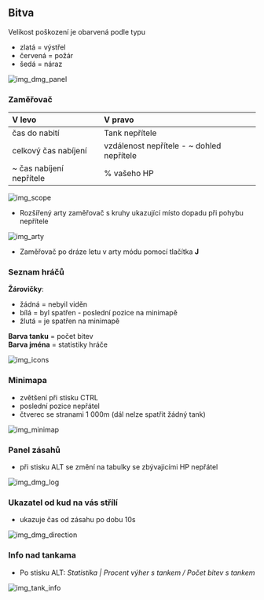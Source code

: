 [img_dmg_panel]:{{site.baseurl}}/images/damage_panel.jpg
[img_scope]:{{site.baseurl}}/images/crosshair.jpg
[img_icons]:{{site.baseurl}}/images/battle_right_panel.jpg
[img_dmg_log]:{{site.baseurl}}/images/battle_top.jpg
[img_minimap]:{{site.baseurl}}/images/minimap.jpg
[img_dmg_direction]:{{site.baseurl}}/images/damage_direction.jpg
[img_tank_info]:{{site.baseurl}}/images/tank_info.jpg
[img_arty]:{{site.baseurl}}/images/arty_crosshair.jpg

## Bitva

Velikost poškození je obarvená podle typu
- zlatá = výstřel
- červená = požár
- šedá = náraz

![img_dmg_panel]

### Zaměřovač

| V levo                    | V pravo                                    |
|:------------------------- | :----------------------------------------- |
| čas do nabití             | Tank nepřítele                             |
| celkový čas nabíjení      | vzdálenost nepřítele - ~ dohled nepřítele  |
| ~ čas nabíjení nepřítele  | % vašeho HP                                |

![img_scope]

- Rozšířený arty zaměřovač s kruhy ukazující místo dopadu při pohybu nepřítele

![img_arty]

- Zaměřovač po dráze letu v arty módu pomocí tlačítka **J**


### Seznam hráčů
**Žárovičky**: 
- žádná = nebyil viděn
- bílá = byl spatřen - poslední pozice na minimapě
- žlutá = je spatřen na minimapě

**Barva tanku** = počet bitev  
**Barva jména** = statistiky hráče

![img_icons]

### Minimapa
 - zvětšení při stisku CTRL
 - poslední pozice nepřátel
 - čtverec se stranami 1 000m (dál nelze spatřit žádný tank)
 
![img_minimap]

### Panel zásahů
 - při stisku ALT se změní na tabulky se zbývajicími HP nepřátel
 
![img_dmg_log]

### Ukazatel od kud na vás střílí
 - ukazuje čas od zásahu po dobu 10s
 
![img_dmg_direction]

### Info nad tankama
 - Po stisku ALT: *Statistika | Procent výher s tankem / Počet bitev s tankem*
 
![img_tank_info]
